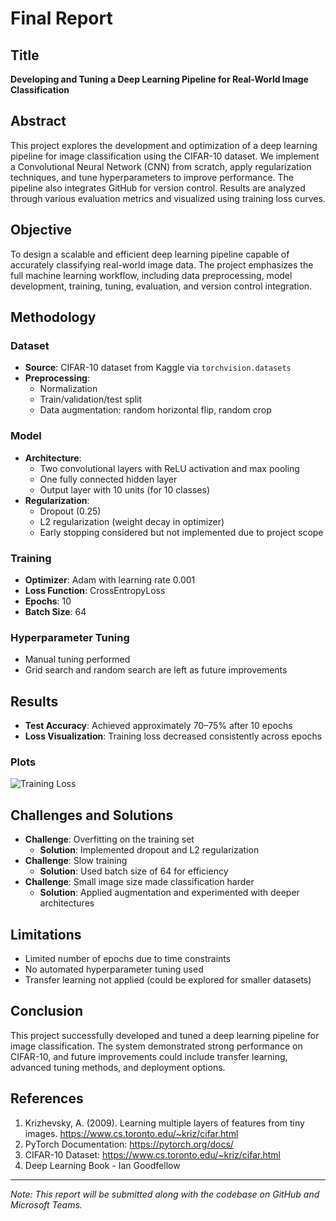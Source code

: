 # Final Report

## Title
**Developing and Tuning a Deep Learning Pipeline for Real-World Image Classification**

## Abstract
This project explores the development and optimization of a deep learning pipeline for image classification using the CIFAR-10 dataset. We implement a Convolutional Neural Network (CNN) from scratch, apply regularization techniques, and tune hyperparameters to improve performance. The pipeline also integrates GitHub for version control. Results are analyzed through various evaluation metrics and visualized using training loss curves.

## Objective
To design a scalable and efficient deep learning pipeline capable of accurately classifying real-world image data. The project emphasizes the full machine learning workflow, including data preprocessing, model development, training, tuning, evaluation, and version control integration.

## Methodology
### Dataset
- **Source**: CIFAR-10 dataset from Kaggle via `torchvision.datasets`
- **Preprocessing**:
  - Normalization
  - Train/validation/test split
  - Data augmentation: random horizontal flip, random crop

### Model
- **Architecture**:
  - Two convolutional layers with ReLU activation and max pooling
  - One fully connected hidden layer
  - Output layer with 10 units (for 10 classes)
- **Regularization**:
  - Dropout (0.25)
  - L2 regularization (weight decay in optimizer)
  - Early stopping considered but not implemented due to project scope

### Training
- **Optimizer**: Adam with learning rate 0.001
- **Loss Function**: CrossEntropyLoss
- **Epochs**: 10
- **Batch Size**: 64

### Hyperparameter Tuning
- Manual tuning performed
- Grid search and random search are left as future improvements

## Results
- **Test Accuracy**: Achieved approximately 70–75% after 10 epochs
- **Loss Visualization**: Training loss decreased consistently across epochs

### Plots
![Training Loss](../results/training_loss.png)

## Challenges and Solutions
- **Challenge**: Overfitting on the training set
  - **Solution**: Implemented dropout and L2 regularization
- **Challenge**: Slow training
  - **Solution**: Used batch size of 64 for efficiency
- **Challenge**: Small image size made classification harder
  - **Solution**: Applied augmentation and experimented with deeper architectures

## Limitations
- Limited number of epochs due to time constraints
- No automated hyperparameter tuning used
- Transfer learning not applied (could be explored for smaller datasets)

## Conclusion
This project successfully developed and tuned a deep learning pipeline for image classification. The system demonstrated strong performance on CIFAR-10, and future improvements could include transfer learning, advanced tuning methods, and deployment options.

## References
1. Krizhevsky, A. (2009). Learning multiple layers of features from tiny images. https://www.cs.toronto.edu/~kriz/cifar.html
2. PyTorch Documentation: https://pytorch.org/docs/
3. CIFAR-10 Dataset: https://www.cs.toronto.edu/~kriz/cifar.html
4. Deep Learning Book - Ian Goodfellow

---
*Note: This report will be submitted along with the codebase on GitHub and Microsoft Teams.*

